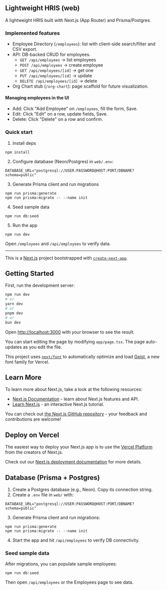 ## Lightweight HRIS (web)

A lightweight HRIS built with Next.js (App Router) and Prisma/Postgres.

### Implemented features
- Employee Directory (`/employees`): list with client-side search/filter and CSV export.
- API: DB-backed CRUD for employees.
  - `GET /api/employees` → list employees
  - `POST /api/employees` → create employee
  - `GET /api/employees/[id]` → get one
  - `PUT /api/employees/[id]` → update
  - `DELETE /api/employees/[id]` → delete
- Org Chart stub (`/org-chart`): page scaffold for future visualization.

#### Managing employees in the UI
- Add: Click "Add Employee" on `/employees`, fill the form, Save.
- Edit: Click "Edit" on a row, update fields, Save.
- Delete: Click "Delete" on a row and confirm.

### Quick start

1) Install deps
```
npm install
```

2) Configure database (Neon/Postgres) in `web/.env`:
```
DATABASE_URL="postgresql://USER:PASSWORD@HOST:PORT/DBNAME?schema=public"
```

3) Generate Prisma client and run migrations
```
npm run prisma:generate
npm run prisma:migrate -- --name init
```

4) Seed sample data
```
npm run db:seed
```

5) Run the app
```
npm run dev
```

Open `/employees` and `/api/employees` to verify data.

---

This is a [Next.js](https://nextjs.org) project bootstrapped with [`create-next-app`](https://nextjs.org/docs/app/api-reference/cli/create-next-app).

## Getting Started

First, run the development server:

```bash
npm run dev
# or
yarn dev
# or
pnpm dev
# or
bun dev
```

Open [http://localhost:3000](http://localhost:3000) with your browser to see the result.

You can start editing the page by modifying `app/page.tsx`. The page auto-updates as you edit the file.

This project uses [`next/font`](https://nextjs.org/docs/app/building-your-application/optimizing/fonts) to automatically optimize and load [Geist](https://vercel.com/font), a new font family for Vercel.

## Learn More

To learn more about Next.js, take a look at the following resources:

- [Next.js Documentation](https://nextjs.org/docs) - learn about Next.js features and API.
- [Learn Next.js](https://nextjs.org/learn) - an interactive Next.js tutorial.

You can check out [the Next.js GitHub repository](https://github.com/vercel/next.js) - your feedback and contributions are welcome!

## Deploy on Vercel

The easiest way to deploy your Next.js app is to use the [Vercel Platform](https://vercel.com/new?utm_medium=default-template&filter=next.js&utm_source=create-next-app&utm_campaign=create-next-app-readme) from the creators of Next.js.

Check out our [Next.js deployment documentation](https://nextjs.org/docs/app/building-your-application/deploying) for more details.

## Database (Prisma + Postgres)

1. Create a Postgres database (e.g., Neon). Copy its connection string.
2. Create a `.env` file in `web/` with:

```
DATABASE_URL="postgresql://USER:PASSWORD@HOST:PORT/DBNAME?schema=public"
```

3. Generate Prisma client and run migrations:

```
npm run prisma:generate
npm run prisma:migrate -- --name init
```

4. Start the app and hit `/api/employees` to verify DB connectivity.

### Seed sample data

After migrations, you can populate sample employees:

```
npm run db:seed
```

Then open `/api/employees` or the Employees page to see data.
